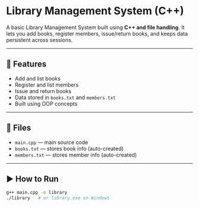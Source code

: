 # Library Management System (C++)

A basic Library Management System built using **C++ and file handling**. It lets you add books, register members, issue/return books, and keeps data persistent across sessions.

---

## 🔧 Features

- Add and list books
- Register and list members
- Issue and return books
- Data stored in `books.txt` and `members.txt`
- Built using OOP concepts

---

## 📁 Files

- `main.cpp` — main source code
- `books.txt` — stores book info (auto-created)
- `members.txt` — stores member info (auto-created)

---

## ▶️ How to Run

```bash
g++ main.cpp -o library
./library   # or library.exe on Windows

